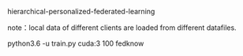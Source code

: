 hierarchical-personalized-federated-learning

note：local data of different clients are loaded from different datafiles.


python3.6 -u train.py cuda:3 100 fedknow 
